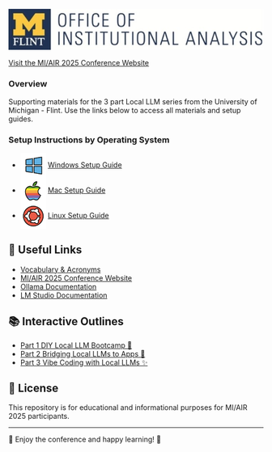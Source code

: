 <p align="center">
  <a href="https://www.umflint.edu/ia/"><img src="images/logo_IA.jpg" alt="Conference Logo" width="1000"/></a>
</p>

[Visit the MI/AIR 2025 Conference Website](https://sites.google.com/miair.org/miair2023/home)


### Overview
Supporting materials for the 3 part Local LLM series from the University of Michigan - Flint. Use the links below to access all materials and setup guides.

### Setup Instructions by Operating System
- <a href="setup/WINDOWS_SETUP.md"><img src="images/windows.png" alt="Windows" width="50" style="vertical-align:middle;"/></a> [Windows Setup Guide](setup/WINDOWS_SETUP.md)
- <a href="setup/MAC_SETUP.md"><img src="images/apple.png" alt="Apple" width="50" style="vertical-align:middle;"/></a> [Mac Setup Guide](setup/MAC_SETUP.md)
- <a href="setup/LINUX_SETUP.md"><img src="images/ubuntu.png" alt="Ubuntu" width="50" style="vertical-align:middle;"/></a> [Linux Setup Guide](setup/LINUX_SETUP.md)

## 🔗 Useful Links 
- [Vocabulary & Acronyms](docs/vocabulary_and_acronyms.md)
- [MI/AIR 2025 Conference Website](https://sites.google.com/miair.org/miair2023/home)
- [Ollama Documentation](https://github.com/ollama/ollama/tree/main/docs)
- [LM Studio Documentation](https://lmstudio.ai/docs/app)

## 📚 Interactive Outlines


- [Part 1 DIY Local LLM Bootcamp 🤖](abstracts/part1_outline.md)
- [Part 2 Bridging Local LLMs to Apps 🔗](abstracts/part2_outline.md)
- [Part 3 Vibe Coding with Local LLMs ✨](abstracts/part3_outline.md)

## 📜 License 

This repository is for educational and informational purposes for MI/AIR 2025 participants.

---

🎉 Enjoy the conference and happy learning! 🎉
